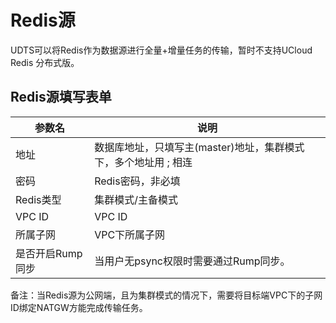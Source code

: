 

# Redis源 

UDTS可以将Redis作为数据源进行全量+增量任务的传输，暂时不支持UCloud Redis 分布式版。

## Redis源填写表单

| 参数名           | 说明                                                         |
| ---------------- | ------------------------------------------------------------ |
|地址     | 数据库地址，只填写主(master)地址，集群模式下，多个地址用 ; 相连 |
|密码 |Redis密码，非必填  |
| Redis类型             | 集群模式/主备模式                                            |
| VPC ID       | VPC ID |
| 所属子网         | VPC下所属子网 |
|是否开启Rump同步|当用户无psync权限时需要通过Rump同步。|

备注：当Redis源为公网端，且为集群模式的情况下，需要将目标端VPC下的子网ID绑定NATGW方能完成传输任务。
